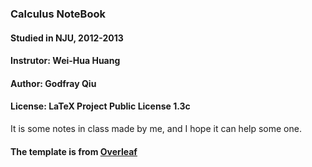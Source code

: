 ### Calculus NoteBook

#### Studied in NJU, 2012-2013

#### Instrutor: Wei-Hua Huang

#### Author: Godfray Qiu

#### License: LaTeX Project Public License 1.3c 

It is some notes in class made by me, and I hope it can help some one.


#### The template is from [Overleaf](https://www.overleaf.com/articles/clustering-the-interstellar-medium/mtthgyyfrdkn#.WNI4FTt96Uk)